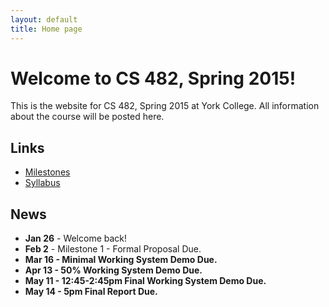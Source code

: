 ```yaml
---
layout: default
title: Home page
---
```


# Welcome to CS 482, Spring 2015!

This is the website for CS 482, Spring 2015 at York College.
All information about the course will be posted here.

## Links

* [Milestones](milestones/index.html)
* [Syllabus](syllabus.html)

## News

* **Jan 26** - Welcome back!
* **Feb 2** - Milestone 1 - Formal Proposal Due.
* **Mar 16 - Minimal Working System Demo Due.**
* **Apr 13 - 50% Working System Demo Due.**
* **May 11 - 12:45-2:45pm Final Working System Demo Due.**
* **May 14 - 5pm Final Report Due.**